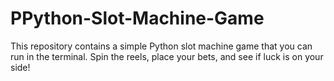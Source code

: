# PPython-Slot-Machine-Game
This repository contains a simple Python slot machine game that you can run in the terminal. Spin the reels, place your bets, and see if luck is on your side!
